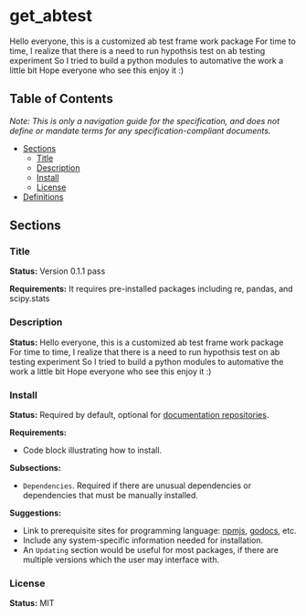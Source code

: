 # get_abtest
Hello everyone,
this is a customized ab test frame work package
For time to time, I realize that there is a need to run hypothsis test on ab testing experiment
So I tried to build a python modules to automative the work a little bit
Hope everyone who see this enjoy it :) 

## Table of Contents

_Note: This is only a navigation guide for the specification, and does not define or mandate terms for any specification-compliant documents._

- [Sections](#sections)
  - [Title](#title)
  - [Description](#description)
  - [Install](#install)
  - [License](#license)
- [Definitions](#definitions)

## Sections

### Title 
**Status:** Version 0.1.1 pass

**Requirements:**
It requires pre-installed packages including re, pandas, and scipy.stats

### Description
**Status:** Hello everyone,
this is a customized ab test frame work package
For time to time, I realize that there is a need to run hypothsis test on ab testing experiment
So I tried to build a python modules to automative the work a little bit
Hope everyone who see this enjoy it :) 

### Install
**Status:** Required by default, optional for [documentation repositories](#definitions).

**Requirements:**
- Code block illustrating how to install.

**Subsections:**
- `Dependencies`. Required if there are unusual dependencies or dependencies that must be manually installed.

**Suggestions:**
- Link to prerequisite sites for programming language: [npmjs](https://npmjs.com), [godocs](https://godoc.org), etc.
- Include any system-specific information needed for installation.
- An `Updating` section would be useful for most packages, if there are multiple versions which the user may interface with.


### License
**Status:** MIT




